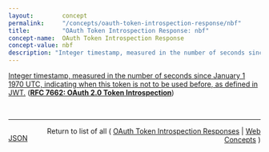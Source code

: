 ```yaml
---
layout:        concept
permalink:     "/concepts/oauth-token-introspection-response/nbf"
title:         "OAuth Token Introspection Response: nbf"
concept-name:  OAuth Token Introspection Response
concept-value: nbf
description: "Integer timestamp, measured in the number of seconds since January 1 1970 UTC, indicating when this token is not to be used before, as defined in JWT."
---
```


[Integer timestamp, measured in the number of seconds since January 1 1970 UTC, indicating when this token is not to be used before, as defined in JWT.](https://datatracker.ietf.org/doc/html/rfc7662#section-2.2 "Read documentation for OAuth Token Introspection Response &#34;nbf&#34;") (**[RFC 7662: OAuth 2.0 Token Introspection](/specs/IETF/RFC/7662 "This specification defines a method for a protected resource to query an OAuth 2.0 authorization server to determine the active state of an OAuth 2.0 token and to determine meta-information about this token. OAuth 2.0 deployments can use this method to convey information about the authorization context of the token from the authorization server to the protected resource.")**)

<br/>
<hr/>

<p style="float : left"><a href="./nbf.json" title="JSON representing this particular Web Concept value">JSON</a></p>
<p style="text-align: right">Return to list of all ( <a href="../oauth-token-introspection-response/">OAuth Token Introspection Responses</a> | <a href="../">Web Concepts</a> )</p>
